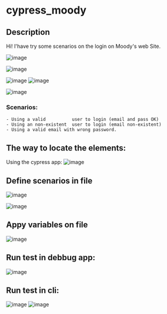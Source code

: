 # cypress_moody

## Description
Hi! I'have try some scenarios on the login on Moody's web Site. 


![image](https://github.com/AlanGDC/cypress_moody/assets/28957787/8b400fb1-1b0d-42ab-8783-5eff6b53700a)

![image](https://github.com/AlanGDC/cypress_moody/assets/28957787/85d17d66-d377-4b97-be00-f5e00e17c3ea)

![image](https://github.com/AlanGDC/cypress_moody/assets/28957787/effe7677-ff85-4883-8a2f-cc7c1de22db4)
![image](https://github.com/AlanGDC/cypress_moody/assets/28957787/3bbfc99e-b352-4e5e-9993-51186c2a24f3)

![image](https://github.com/AlanGDC/cypress_moody/assets/28957787/5088458f-260b-493f-b378-443c3914b288)


### Scenarios:

    - Using a valid          user to login (email and pass OK)
    - Using an non-existent  user to login (email non-existent)
    - Using a valid email with wrong password.

## The way to locate the elements:

Using the cypress app:
![image](https://github.com/AlanGDC/cypress_moody/assets/28957787/9b0e6ab6-4572-4ff7-9452-eba07da00d13)


## Define scenarios in file
![image](https://github.com/AlanGDC/cypress_moody/assets/28957787/3b3a87ba-4a79-4543-8a09-4db676788f64)

![image](https://github.com/AlanGDC/cypress_moody/assets/28957787/5d57efa5-7433-4b56-9b27-a3b0d48870ed)

## Appy variables on file
![image](https://github.com/AlanGDC/cypress_moody/assets/28957787/7855694d-30d6-4d82-bc85-a3095430ec34)


## Run test in debbug app:
![image](https://github.com/AlanGDC/cypress_moody/assets/28957787/695ff3ee-137e-42ca-ae2a-0c5acff86ca1)

## Run test in cli:
![image](https://github.com/AlanGDC/cypress_moody/assets/28957787/4fd45769-ec3f-4320-a621-a5ace65590ca)
![image](https://github.com/AlanGDC/cypress_moody/assets/28957787/d6f80e2a-063f-45c0-b497-cdabb06f8097)

